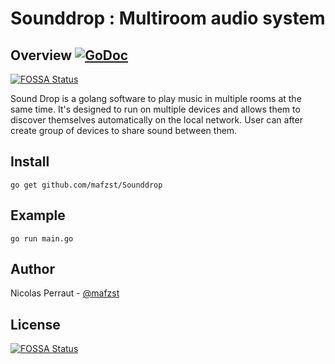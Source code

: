 # Sounddrop : Multiroom audio system

## Overview [![GoDoc](https://godoc.org/github.com/mafzst/Sounddrop?status.svg)](https://godoc.org/github.com/mafzst/Sounddrop)
[![FOSSA Status](https://app.fossa.io/api/projects/git%2Bgithub.com%2Fmafzst%2Fsounddrop.svg?type=shield)](https://app.fossa.io/projects/git%2Bgithub.com%2Fmafzst%2Fsounddrop?ref=badge_shield)

Sound Drop is a golang software to play music in multiple rooms at the same time.
It's designed to run on multiple devices and allows them to discover themselves automatically on the local network.
User can after create group of devices to share sound between them.

## Install

```
go get github.com/mafzst/Sounddrop
```

## Example

```
go run main.go
```

## Author

Nicolas Perraut - [@mafzst](https://github.com/mafzst)


## License
[![FOSSA Status](https://app.fossa.io/api/projects/git%2Bgithub.com%2Fmafzst%2Fsounddrop.svg?type=large)](https://app.fossa.io/projects/git%2Bgithub.com%2Fmafzst%2Fsounddrop?ref=badge_large)